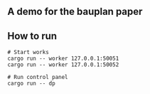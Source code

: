 ## A demo for the bauplan paper

## How to run
```
# Start works
cargo run -- worker 127.0.0.1:50051
cargo run -- worker 127.0.0.1:50052

# Run control panel
cargo run -- dp
```

